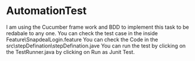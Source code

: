 # AutomationTest
I am using the Cucumber frame work and BDD to implement this task to be redabale to any one.
You can check the test case in the inside Feature\SnapdealLogin.feature
You can check the Code in the src\stepDefination\stepDefination.jave
You can run the test by clicking on the TestRunner.java by clicking on Run as Junit Test.
